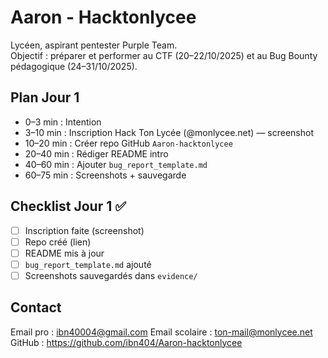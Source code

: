 # Aaron - Hacktonlycee

Lycéen, aspirant pentester Purple Team.  
Objectif : préparer et performer au CTF (20–22/10/2025) et au Bug Bounty pédagogique (24–31/10/2025).

## Plan Jour 1
- 0–3 min : Intention 
- 3–10 min : Inscription Hack Ton Lycée (@monlycee.net) — screenshot
- 10–20 min : Créer repo GitHub `Aaron-hacktonlycee`
- 20–40 min : Rédiger README intro
- 40–60 min : Ajouter `bug_report_template.md`
- 60–75 min : Screenshots + sauvegarde

## Checklist Jour 1 ✅
- [ ] Inscription faite (screenshot)
- [ ] Repo créé (lien)
- [ ] README mis à jour
- [ ] `bug_report_template.md` ajouté
- [ ] Screenshots sauvegardés dans `evidence/`

## Contact
Email pro : ibn40004@gmail.com
Email scolaire : ton-mail@monlycee.net
GitHub : https://github.com/ibn404/Aaron-hacktonlycee

